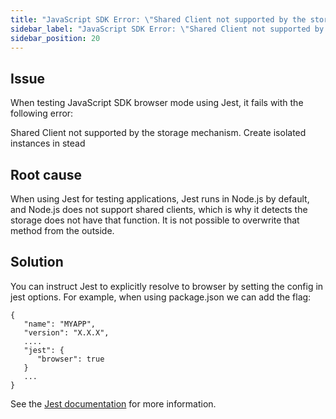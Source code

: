 ```yaml
---
title: "JavaScript SDK Error: \"Shared Client not supported by the storage mechanism. Create isolated instances instead\""
sidebar_label: "JavaScript SDK Error: \"Shared Client not supported by the storage mechanism. Create isolated instances instead\""
sidebar_position: 20
---
```


<p>
  <button hidden style={{borderRadius:'8px', border:'1px', fontFamily:'Courier New', fontWeight:'800', textAlign:'left'}}> help.split.io link: https://help.split.io/hc/en-us/articles/360034151511-JavaScript-SDK-Error-Shared-Client-not-supported-by-the-storage-mechanism-Create-isolated-instances-instead </button>
</p>

## Issue

When testing JavaScript SDK browser mode using Jest, it fails with the following error:

Shared Client not supported by the storage mechanism. Create isolated instances in stead

## Root cause

When using Jest for testing applications, Jest runs in Node.js by default, and Node.js does not support shared clients, which is why it detects the storage does not have that function.
It is not possible to overwrite that method from the outside.

## Solution

You can instruct Jest to explicitly resolve to browser by setting the config in jest options. For example, when using package.json we can add the flag:
```
{
   "name": "MYAPP",
   "version": "X.X.X",
   ....
   "jest": {
      "browser": true
   }
   ...
}
```

See the [Jest documentation](https://jestjs.io/docs/en/configuration#browser-boolean) for more information.